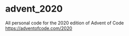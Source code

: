 # advent_2020
All personal code for the 2020 edition of Advent of Code  https://adventofcode.com/2020
